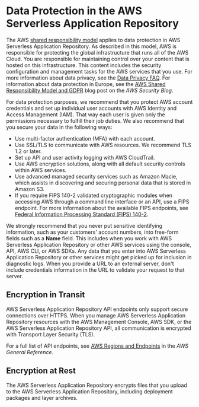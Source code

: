 # Data Protection in the AWS Serverless Application Repository<a name="data-protection"></a>

The AWS [shared responsibility model](http://aws.amazon.com/compliance/shared-responsibility-model/) applies to data protection in AWS Serverless Application Repository\. As described in this model, AWS is responsible for protecting the global infrastructure that runs all of the AWS Cloud\. You are responsible for maintaining control over your content that is hosted on this infrastructure\. This content includes the security configuration and management tasks for the AWS services that you use\. For more information about data privacy, see the [Data Privacy FAQ](http://aws.amazon.com/compliance/data-privacy-faq)\. For information about data protection in Europe, see the [AWS Shared Responsibility Model and GDPR](http://aws.amazon.com/blogs/security/the-aws-shared-responsibility-model-and-gdpr/) blog post on the *AWS Security Blog*\.

For data protection purposes, we recommend that you protect AWS account credentials and set up individual user accounts with AWS Identity and Access Management \(IAM\)\. That way each user is given only the permissions necessary to fulfill their job duties\. We also recommend that you secure your data in the following ways:
+ Use multi\-factor authentication \(MFA\) with each account\.
+ Use SSL/TLS to communicate with AWS resources\. We recommend TLS 1\.2 or later\.
+ Set up API and user activity logging with AWS CloudTrail\.
+ Use AWS encryption solutions, along with all default security controls within AWS services\.
+ Use advanced managed security services such as Amazon Macie, which assists in discovering and securing personal data that is stored in Amazon S3\.
+ If you require FIPS 140\-2 validated cryptographic modules when accessing AWS through a command line interface or an API, use a FIPS endpoint\. For more information about the available FIPS endpoints, see [Federal Information Processing Standard \(FIPS\) 140\-2](http://aws.amazon.com/compliance/fips/)\.

We strongly recommend that you never put sensitive identifying information, such as your customers' account numbers, into free\-form fields such as a **Name** field\. This includes when you work with AWS Serverless Application Repository or other AWS services using the console, API, AWS CLI, or AWS SDKs\. Any data that you enter into AWS Serverless Application Repository or other services might get picked up for inclusion in diagnostic logs\. When you provide a URL to an external server, don't include credentials information in the URL to validate your request to that server\.

## Encryption in Transit<a name="data-protection-intransit"></a>

AWS Serverless Application Repository API endpoints only support secure connections over HTTPS\. When you manage AWS Serverless Application Repository resources with the AWS Management Console, AWS SDK, or the AWS Serverless Application Repository API, all communication is encrypted with Transport Layer Security \(TLS\)\.

For a full list of API endpoints, see [AWS Regions and Endpoints](https://docs.aws.amazon.com/general/latest/gr/rande.html) in the *AWS General Reference*\.

## Encryption at Rest<a name="data-protection-atrest"></a>

The AWS Serverless Application Repository encrypts files that you upload to the AWS Serverless Application Repository, including deployment packages and layer archives\.